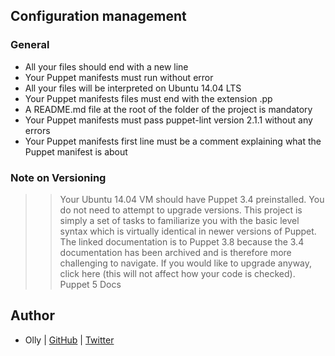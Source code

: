 ## Configuration management

### General

- All your files should end with a new line
- Your Puppet manifests must run without error
- All your files will be interpreted on Ubuntu 14.04 LTS
- Your Puppet manifests files must end with the extension .pp
- A README.md file at the root of the folder of the project is mandatory
- Your Puppet manifests must pass puppet-lint version 2.1.1 without any errors
- Your Puppet manifests first line must be a comment explaining what the Puppet manifest is about

### Note on Versioning

>> Your Ubuntu 14.04 VM should have Puppet 3.4 preinstalled.
>> You do not need to attempt to upgrade versions. This project is simply a set of tasks to familiarize you with the basic level syntax which is virtually identical in newer versions of Puppet.
>> The linked documentation is to Puppet 3.8 because the 3.4 documentation has been archived and is therefore more challenging to navigate. If you would like to upgrade anyway, click here (this will not affect how your code is checked). Puppet 5 Docs


## Author
* Olly | [GitHub](https://github.com/ollyimanishimwe) | [Twitter](https://twitter.com/ollyImanishimwe)
